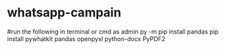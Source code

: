 # whatsapp-campain
#run the following in terminal or cmd as admin
py -m pip install pandas
pip install pywhatkit pandas openpyxl python-docx PyPDF2

